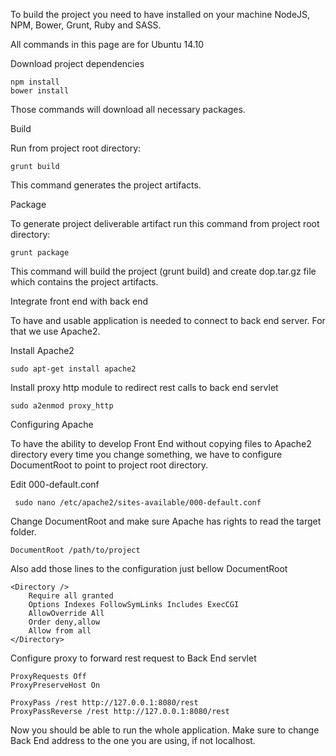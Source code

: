 To build the project you need to have installed on your machine NodeJS, NPM, Bower, Grunt, Ruby and SASS.

All commands in this page are for Ubuntu 14.10

Download project dependencies

	npm install
	bower install

Those commands will download all necessary packages.

Build

Run from project root directory:

	grunt build
	
This command generates the project artifacts.

Package

To generate project deliverable artifact run this command from project root directory:

	grunt package
	
This command will build the project (grunt build) and create dop.tar.gz file which contains the project artifacts.

Integrate front end with back end

To have and usable application is needed to connect to back end server. For that we use Apache2.

Install Apache2

	sudo apt-get install apache2
	
Install proxy http module to redirect rest calls to back end servlet

	sudo a2enmod proxy_http
	
Configuring Apache

To have the ability to develop Front End without copying files to Apache2 directory every time you change something, we have to configure DocumentRoot to point to project root directory.

Edit 000-default.conf

	 sudo nano /etc/apache2/sites-available/000-default.conf

Change DocumentRoot and make sure Apache has rights to read the target folder.

	DocumentRoot /path/to/project
	
Also add those lines to the configuration just bellow DocumentRoot
		
	<Directory />
        Require all granted
        Options Indexes FollowSymLinks Includes ExecCGI
        AllowOverride All
        Order deny,allow
        Allow from all
    </Directory>

Configure proxy to forward rest request to Back End servlet

	ProxyRequests Off
	ProxyPreserveHost On

	ProxyPass /rest http://127.0.0.1:8080/rest
	ProxyPassReverse /rest http://127.0.0.1:8080/rest

Now you should be able to run the whole application. Make sure to change Back End address to the one you are using, if not localhost. 